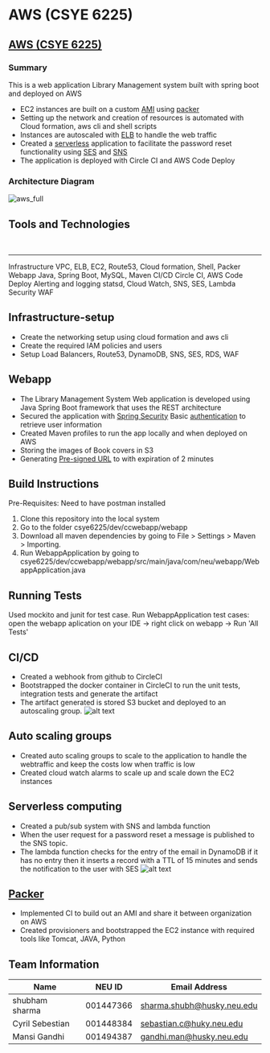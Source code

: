 # AWS (CSYE 6225)


[AWS (CSYE 6225)]() 
---------------------------------------------------------------

### Summary

This is a  web application Library Management system built with spring
boot and deployed on AWS

-   EC2 instances are built on a custom
    [AMI](https://docs.aws.amazon.com/AWSEC2/latest/UserGuide/AMIs.html)
    using [packer](https://packer.io/)
-   Setting up the network and creation of resources is automated with
    Cloud formation, aws cli and shell scripts
-   Instances are autoscaled with
    [ELB](https://aws.amazon.com/elasticloadbalancing/) to handle the
    web traffic
-   Created a [serverless](https://aws.amazon.com/lambda/) application
    to facilitate the password reset functionality using
    [SES](https://aws.amazon.com/ses/) and
    [SNS](https://aws.amazon.com/sns/)
-   The application is deployed with Circle CI and AWS Code Deploy

### Architecture Diagram

 ![aws_full](https://user-images.githubusercontent.com/42703011/92800898-211c7580-f383-11ea-9b4e-76c171fca750.png)


Tools and Technologies
----------------------

                          
  ---------------------- --------------------------------------------------------
  Infrastructure         VPC, ELB, EC2, Route53, Cloud formation, Shell, Packer
  Webapp                 Java, Spring Boot, MySQL, Maven
  CI/CD                  Circle CI, AWS Code Deploy
  Alerting and logging   statsd, Cloud Watch, SNS, SES, Lambda
  Security               WAF

Infrastructure-setup
--------------------

-   Create the networking setup using cloud formation and aws cli
-   Create the required IAM policies and users
-   Setup Load Balancers, Route53, DynamoDB, SNS, SES, RDS, WAF

Webapp
------

-   The Library Management System Web application is developed using
    Java Spring Boot framework that uses the REST architecture
-   Secured the application with [Spring
    Security](https://spring.io/projects/spring-security) Basic
    [authentication](https://developer.mozilla.org/en-US/docs/Web/HTTP/Authentication)
    to retrieve user information
-   Created Maven profiles to run the app locally and when deployed on
    AWS
-   Storing the images of Book covers in S3
-   Generating [Pre-signed
    URL](https://docs.aws.amazon.com/AmazonS3/latest/dev/PresignedUrlUploadObjectJavaSDK.html)
    to with expiration of 2 minutes


## Build Instructions
Pre-Requisites: Need to have postman installed
1. Clone this repository  into the local system 
2. Go to the folder csye6225/dev/ccwebapp/webapp
3. Download all maven dependencies by going to File > Settings > Maven > Importing. 
4. Run WebappApplication by going to csye6225/dev/ccwebapp/webapp/src/main/java/com/neu/webapp/WebappApplication.java


## Running Tests
Used mockito and junit for test case.
Run WebappApplication test cases: open the webapp aplication on your IDE -> right click on webapp -> Run 'All Tests'


CI/CD
-----

-   Created a webhook from github to CircleCI
-   Bootstrapped the docker container in CircleCI to run the unit tests,
    integration tests and generate the artifact
-   The artifact generated is stored S3 bucket and deployed to an
    autoscaling group. ![alt text](ci-cd.png "CI/CD")

Auto scaling groups
-------------------

-   Created auto scaling groups to scale to the application to handle
    the webtraffic and keep the costs low when traffic is low
-   Created cloud watch alarms to scale up and scale down the EC2
    instances

Serverless computing
--------------------

-   Created a pub/sub system with SNS and lambda function
-   When the user request for a password reset a message is published to
    the SNS topic.
-   The lambda function checks for the entry of the email in DynamoDB if
    it has no entry then it inserts a record with a TTL of 15 minutes
    and sends the notification to the user with SES ![alt
    text](lambda.png "Serverless computing")

[Packer](https://packer.io/)
----------------------------

-   Implemented CI to build out an AMI and share it between organization
    on AWS
-   Created provisioners and bootstrapped the EC2 instance with required
    tools like Tomcat, JAVA, Python
    
    
## Team Information

| Name | NEU ID | Email Address |
| --- | --- | --- |
| shubham sharma| 001447366 | sharma.shubh@husky.neu.edu|
| Cyril Sebestian | 001448384 | sebastian.c@huky.neu.edu |
| Mansi Gandhi | 001494387 | gandhi.man@husky.neu.edu |

